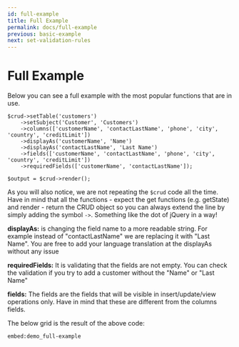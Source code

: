 ```yaml
---
id: full-example
title: Full Example
permalink: docs/full-example
previous: basic-example
next: set-validation-rules
---
```


# Full Example

Below you can see a full example with the most popular functions that are in use.

<pre><code class="language-php">$crud->setTable('customers')
    ->setSubject('Customer', 'Customers')
    ->columns(['customerName', 'contactLastName', 'phone', 'city', 'country', 'creditLimit'])
    ->displayAs('customerName', 'Name')
    ->displayAs('contactLastName', 'Last Name')
    ->fields(['customerName', 'contactLastName', 'phone', 'city', 'country', 'creditLimit'])
    ->requiredFields(['customerName', 'contactLastName']);

$output = $crud->render();</code></pre>

As you will also notice, we are not repeating the <code>$crud</code> code all the time. Have in mind that all the functions - expect the get functions (e.g. getState) and render - return the CRUD object so you can always extend the line by simply adding the symbol <code>-&gt;</code>. Something like the dot of jQuery in a way!

<strong>displayAs:</strong> is changing the field name to a more readable string. For example instead of "contactLastName" we are replacing it with "Last Name". You are free to add your language translation at the displayAs without any issue

<strong>requiredFields:</strong> It is validating that the fields are not empty. You can check the validation if you try to add a customer without the "Name" or "Last Name"

<strong>fields:</strong> The fields are the fields that will be visible in insert/update/view operations only. Have in mind that these are different from the columns fields.

The below grid is the result of the above code:

`embed:demo_full-example`